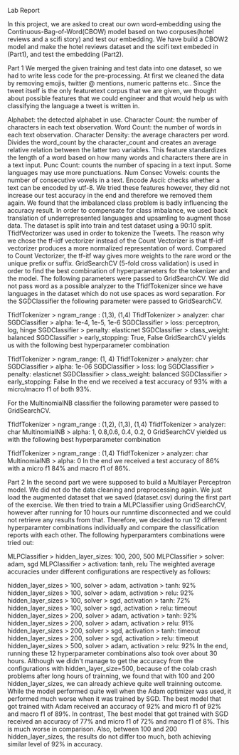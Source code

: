 Lab Report


In this project, we are asked to creat our own word-embedding using the Continuous-Bag-of-Word(CBOW) model based on two corpuses(hotel reviews and a scifi story) and test our embedding. We have build a CBOW2 model and make the hotel reviews dataset and the scifi text embeded in (Part1), and test the embedding (Part2). 



















Part 1
We merged the given training and test data into one dataset, so we had to write less code for the pre-processing. At first we cleaned the data by removing emojis, twitter @ mentions, numeric patterns etc.. Since the tweet itself is the only featuretext corpus that we are given, we thought about possible features that we could engineer and that would help us with classifying the language a tweet is written in.

Alphabet: the detected alphabet in use.
Character Count: the number of characters in each text observation.
Word Count: the number of words in each text observation.
Character Density: the average characters per word. Divides the word_count by the character_count and creates an average relative relation between the latter two variables. This feature standardizes the length of a word based on how many words and characters there are in a text input.
Punc Count: counts the number of spacing in a text input. Some languages may use more punctuations.
Num Consec Vowels: counts the number of consecutive vowels in a text.
Encode Ascii: checks whether a text can be encoded by utf-8.
We tried these features however, they did not increase our test accuracy in the end and therefore we removed them again. We found that the imbalanced class problem is badly influencing the accuracy result. In order to compensate for class imbalance, we used back translation of underrepresented languages and upsamling to augment those data. The dataset is split into train and test dataset using a 90:10 split. TfidfVectorizer was used in order to tokenize the Tweets. The reason why we chose the tf-idf vectorizer instead of the Count Vectorizer is that tf-idf vectorizer produces a more normalized representation of word. Compared to Count Vectorizer, the tf-itf way gives more weights to the rare word or the unique prefix or suffix. GridSearchCV (5-fold cross validation) is used in order to find the best combination of hyperparameters for the tokenizer and the model. The following parameters were passed to GridSearchCV. We did not pass word as a possible analyzer to the TfidfTokenizer since we have languages in the dataset which do not use spaces as word separation. For the SGDClassifier the following parameter were passed to GridSearchCV.

TfidfTokenizer > ngram_range : (1,3), (1,4)
TfidfTokenizer > analyzer: char
SGDClassifier > alpha: 1e-4, 1e-5, 1e-6
SGDClassifier > loss: perceptron, log, hinge
SGDClassifier > penalty: elasticnet
SGDClassifier > class_weight: balanced
SGDClassifier > early_stopping: True, False
GridSearchCV yields us with the following best hyperparameter combination

TfidfTokenizer > ngram_range: (1, 4)
TfidfTokenizer > analyzer: char
SGDClassifier > alpha: 1e-06
SGDClassifier > loss: log
SGDClassifier > penalty: elasticnet
SGDClassifier > class_weight: balanced
SGDClassifier > early_stopping: False
In the end we received a test accuracy of 93% with a micro/macro f1 of both 93%.

For the MultinomialNB classifier the following parameter were passed to GridSearchCV.

TfidfTokenizer > ngram_range : (1,2), (1,3), (1,4)
TfidfTokenizer > analyzer: char
MultinomialNB > alpha: 1, 0.8,0.6, 0.4, 0.2, 0
GridSearchCV yielded us with the following best hyperparameter combination

TfidfTokenizer > ngram_range : (1,4)
TfidfTokenizer > analyzer: char
MultinomialNB > alpha: 0
In the end we received a test accuracy of 86% with a micro f1 84% and macro f1 of 86%.

Part 2
In the second part we were supposed to build a Multilayer Perceptron model. We did not do the data cleaning and preprocessing again. We just load the augmented dataset that we saved (dataset.csv) during the first part of the exercise. We then tried to train a MLPClassifier using GridSearchCV, however after running for 10 hours our runntime disconnected and we could not retrieve any results from that. Therefore, we decided to run 12 different hyperparamter combinations individually and compare the classification reports with each other. The following hyperparamters combinations were tried out:

MLPClassifier > hidden_layer_sizes: 100, 200, 500
MLPClassifier > solver: adam, sgd
MLPClassifier > activation: tanh, relu
The weighted average accuracies under different configurations are respectively as follows:

hidden_layer_sizes > 100, solver > adam, activation > tanh: 92%
hidden_layer_sizes > 100, solver > adam, activation > relu: 92%
hidden_layer_sizes > 100, solver > sgd, activation > tanh: 72%
hidden_layer_sizes > 100, solver > sgd, activation > relu: timeout
hidden_layer_sizes > 200, solver > adam, activation > tanh: 92%
hidden_layer_sizes > 200, solver > adam, activation > relu: 91%
hidden_layer_sizes > 200, solver > sgd, activation > tanh: timeout
hidden_layer_sizes > 200, solver > sgd, activation > relu: timeout
hidden_layer_sizes > 500, solver > adam, activation > relu: 92%
In the end, running these 12 hyperparameter combinations also took over about 30 hours. Although we didn't manage to get the accuracy from the configurations with hidden_layer_size=500, because of the colab crash problems after long hours of trainning, we found that with 100 and 200 hidden_layer_sizes, we can already achieve quite well trainning outcome. While the model performed quite well when the Adam optimizer was used, it performed much worse when it was trained by SGD. The best model that got trained with Adam received an accuracy of 92% and micro f1 of 92% and macro f1 of 89%. In contrast, The best model that got trained with SGD received an accuracy of 77% and micro f1 of 72% and macro f1 of 8%. This is much worse in comparison. Also, between 100 and 200 hidden_layer_sizes, the results do not differ too much, both achieving similar level of 92% in accuracy.


